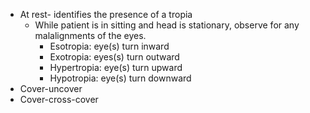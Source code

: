 - At rest- identifies the presence of a tropia
	- While patient is in sitting and head is stationary, observe for any malalignments of the eyes.
		- Esotropia: eye(s) turn inward
		- Exotropia: eyes(s) turn outward
		- Hypertropia: eye(s) turn upward
		- Hypotropia: eye(s) turn downward
- Cover-uncover
- Cover-cross-cover